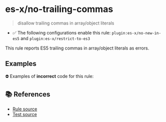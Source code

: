 # es-x/no-trailing-commas
> disallow trailing commas in array/object literals

- ✅ The following configurations enable this rule: `plugin:es-x/no-new-in-es5` and `plugin:es-x/restrict-to-es3`

This rule reports ES5 trailing commas in array/object literals as errors.

## Examples

⛔ Examples of **incorrect** code for this rule:

<eslint-playground type="bad" code="/*eslint es-x/no-trailing-commas: error */
var a = [1, 2,]
var b = { x: 1, y: 2, }
" />

## 📚 References

- [Rule source](https://github.com/ota-meshi/eslint-plugin-es-x/blob/v4.1.0/lib/rules/no-trailing-commas.js)
- [Test source](https://github.com/ota-meshi/eslint-plugin-es-x/blob/v4.1.0/tests/lib/rules/no-trailing-commas.js)
